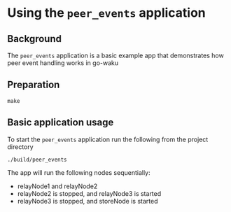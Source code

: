 # Using the `peer_events` application

## Background

The `peer_events` application is a basic example app that demonstrates how peer event handling works in go-waku

## Preparation
```
make
```

## Basic application usage

To start the `peer_events` application run the following from the project directory

```
./build/peer_events
```
The app will run the following nodes sequentially:
- relayNode1 and relayNode2
- relayNode2 is stopped, and relayNode3 is started
- relayNode3 is stopped, and storeNode is started

